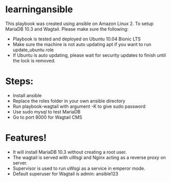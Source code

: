 # learningansible


This playbook was created using ansible on Amazon Linux 2. To setup MariaDB 10.3 and Wagtail. Please make sure the following:
  - Playbook is tested and deployed on Ubuntu 10.04 Bionic LTS
  - Make sure the machine is not auto updating apt if you want to run update_ubuntu role
  - If Ubuntu is auto updating, please wait for security updates to finish until the lock is removed.
# Steps:
  - Install ansible
  - Replace the roles folder in your own ansible directory
  - Run playbook-wagtail with argument -K to give sudo password
  - Use sudo mysql to test MariaDB
  - Go to port 8000 for Wagtail CMS
# Features!

  - It will install MariaDB 10.3 without creating a root user.
  - The wagtail is served with uWsgi and Nginx acting as a reverse proxy on server.
  - Supervisor is used to run uWsgi as a service in emperor mode.
  - Default superuser for Wagtail is admin: ansible123
